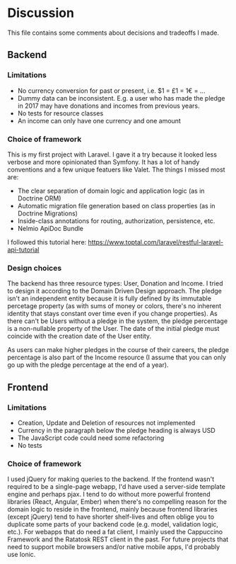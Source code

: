 # Discussion

This file contains some comments about decisions and tradeoffs I made.

## Backend

### Limitations
* No currency conversion for past or present, i.e. $1 = £1 = 1€ = ...
* Dummy data can be inconsistent. E.g. a user who has made the pledge in 2017 may have donations 
and incomes from previous years.
* No tests for resource classes
* An income can only have one currency and one amount

### Choice of framework
This is my first project with Laravel. I gave it a try because it looked less verbose and 
more opinionated than Symfony. It has a lot of handy conventions and a few unique featuers 
like Valet. The things I missed most are:
* The clear separation of domain logic and application logic (as in Doctrine ORM)
* Automatic migration file generation based on class properties (as in Doctrine Migrations)
* Inside-class annotations for routing, authorization, persistence, etc.
* Nelmio ApiDoc Bundle 

I followed this tutorial here: https://www.toptal.com/laravel/restful-laravel-api-tutorial

### Design choices

The backend has three resource types: User, Donation and Income. I tried to design it according 
to the Domain Driven Design approach. The pledge isn't an independent entity because it is 
fully defined by its immutable percetage property (as with sums of money or colors, there's no 
inherent identity that stays constant over time even if you change properties). As there can't be 
Users without a pledge in the system, the pledge percentage is a non-nullable property of the 
User. The date of the initial pledge must coincide with the creation date of the User entity.

As users can make higher pledges in the course of their careers, the pledge percentage is also 
part of the Income resource (I assume that you can only go up with the pledge percentage at the 
end of a year).

## Frontend

### Limitations
* Creation, Update and Deletion of resources not implemented
* Currency in the paragraph below the pledge heading is always USD
* The JavaScript code could need some refactoring
* No tests

### Choice of framework
I used jQuery for making queries to the backend. If the frontend wasn't required to be a
single-page webapp, I'd have used a server-side template engine and perhaps pjax. I tend
to do without more powerful frontend libraries (React, Angular, Ember) when there's no
compelling reason for the domain logic to reside in the frontend, mainly because frontend 
libraries (except jQuery) tend to have shorter shelf-lives and often oblige you to 
duplicate some parts of your backend code (e.g. model, validation logic, etc.). 
For webapps that do need a fat client, I mainly used the Cappuccino Framework and 
the Ratatosk REST client in the past. For future projects that need to support mobile 
browsers and/or native mobile apps, I'd probably use Ionic.

